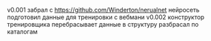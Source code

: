 v0.001 забрал с https://github.com/Winderton/nerualnet нейросеть
       подготовил данные для тренировки с вебмани
v0.002 конструктор тренировщика перебрасывает данные в структуру
       разбрасал по каталогам
